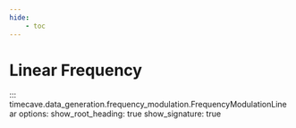 ```yaml
---
hide:
    - toc
---
```


# Linear Frequency

::: timecave.data_generation.frequency_modulation.FrequencyModulationLinear
    options:
        show_root_heading: true
        show_signature: true